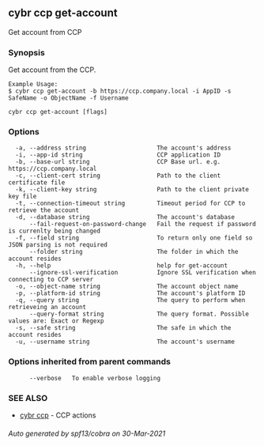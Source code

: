 ## cybr ccp get-account

Get account from CCP

### Synopsis

Get account from the CCP.


	Example Usage:
	$ cybr ccp get-account -b https://ccp.company.local -i AppID -s SafeName -o ObjectName -f Username

```
cybr ccp get-account [flags]
```

### Options

```
  -a, --address string                    The account's address
  -i, --app-id string                     CCP application ID
  -b, --base-url string                   CCP Base url. e.g. https://ccp.company.local
  -c, --client-cert string                Path to the client certificate file
  -k, --client-key string                 Path to the client private key file
  -t, --connection-timeout string         Timeout period for CCP to retrieve the account
  -d, --database string                   The account's database
      --fail-request-on-password-change   Fail the request if password is currenlty being changed
  -f, --field string                      To return only one field so JSON parsing is not required
      --folder string                     The folder in which the account resides
  -h, --help                              help for get-account
      --ignore-ssl-verification           Ignore SSL verification when connecting to CCP server
  -o, --object-name string                The account object name
  -p, --platform-id string                The account's platform ID
  -q, --query string                      The query to perform when retrieveing an account
      --query-format string               The query format. Possible values are: Exact or Regexp
  -s, --safe string                       The safe in which the account resides
  -u, --username string                   The account's username
```

### Options inherited from parent commands

```
      --verbose   To enable verbose logging
```

### SEE ALSO

* [cybr ccp](cybr_ccp.md)	 - CCP actions

###### Auto generated by spf13/cobra on 30-Mar-2021
